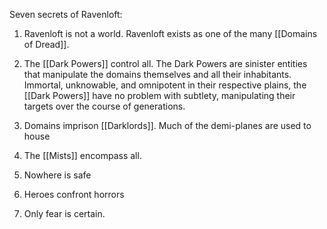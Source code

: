Seven secrets of Ravenloft:

1. Ravenloft is not a world. Ravenloft exists as one of the many [[Domains of Dread]].

2. The [[Dark Powers]] control all. The Dark Powers are sinister entities that manipulate the domains themselves and all their inhabitants. Immortal, unknowable, and omnipotent in their respective plains, the [[Dark Powers]] have no problem with subtlety, manipulating their targets over the course of generations.

3. Domains imprison [[Darklords]]. Much of the demi-planes are used to house

4. The [[Mists]] encompass all.

5. Nowhere is safe

6. Heroes confront horrors

7. Only fear is certain.